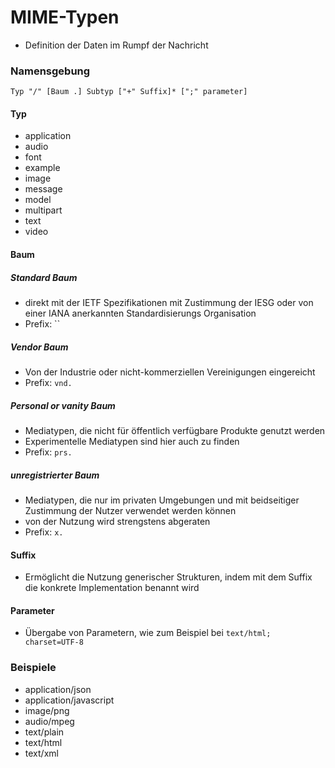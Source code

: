 # MIME-Typen

- Definition der Daten im Rumpf der Nachricht

### Namensgebung

`Typ "/" [Baum .] Subtyp ["+" Suffix]* [";" parameter]`

#### Typ

- application
- audio
- font
- example
- image
- message
- model
- multipart
- text
- video

#### Baum

##### Standard Baum

- direkt mit der IETF Spezifikationen mit Zustimmung der IESG oder von einer IANA anerkannten Standardisierungs Organisation
- Prefix: ``

##### Vendor Baum

- Von der Industrie oder nicht-kommerziellen Vereinigungen eingereicht
- Prefix: `vnd.`

##### Personal or vanity Baum

- Mediatypen, die nicht für öffentlich verfügbare Produkte genutzt werden
- Experimentelle Mediatypen sind hier auch zu finden
- Prefix: `prs.`

##### unregistrierter Baum

- Mediatypen, die nur im privaten Umgebungen und mit beidseitiger Zustimmung der Nutzer verwendet werden können
- von der Nutzung wird strengstens abgeraten
- Prefix: `x.`

#### Suffix

- Ermöglicht die Nutzung generischer Strukturen, indem mit dem Suffix die konkrete Implementation benannt wird

#### Parameter

- Übergabe von Parametern, wie zum Beispiel bei `text/html; charset=UTF-8`

### Beispiele

- application/json
- application/javascript
- image/png
- audio/mpeg
- text/plain
- text/html
- text/xml